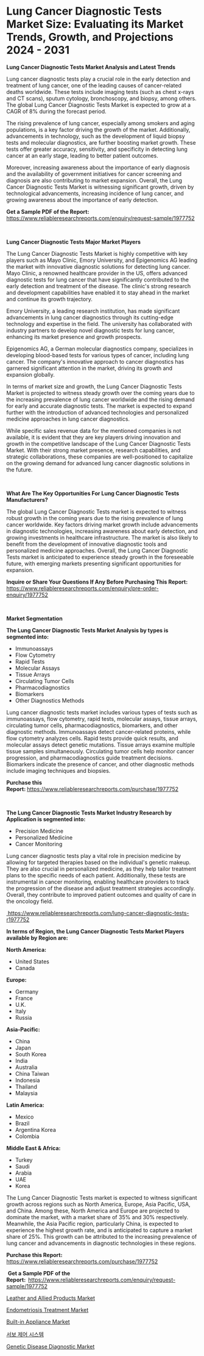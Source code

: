 <p><h1>Lung Cancer Diagnostic Tests Market Size: Evaluating its Market Trends, Growth, and Projections 2024 - 2031</h1></p><p><strong>Lung Cancer Diagnostic Tests Market Analysis and Latest Trends</strong></p>
<p><p>Lung cancer diagnostic tests play a crucial role in the early detection and treatment of lung cancer, one of the leading causes of cancer-related deaths worldwide. These tests include imaging tests (such as chest x-rays and CT scans), sputum cytology, bronchoscopy, and biopsy, among others. The global Lung Cancer Diagnostic Tests Market is expected to grow at a CAGR of 8% during the forecast period.</p><p>The rising prevalence of lung cancer, especially among smokers and aging populations, is a key factor driving the growth of the market. Additionally, advancements in technology, such as the development of liquid biopsy tests and molecular diagnostics, are further boosting market growth. These tests offer greater accuracy, sensitivity, and specificity in detecting lung cancer at an early stage, leading to better patient outcomes.</p><p>Moreover, increasing awareness about the importance of early diagnosis and the availability of government initiatives for cancer screening and diagnosis are also contributing to market expansion. Overall, the Lung Cancer Diagnostic Tests Market is witnessing significant growth, driven by technological advancements, increasing incidence of lung cancer, and growing awareness about the importance of early detection.</p></p>
<p><strong>Get a Sample PDF of the Report:&nbsp;</strong> <a href="https://www.reliableresearchreports.com/enquiry/request-sample/1977752">https://www.reliableresearchreports.com/enquiry/request-sample/1977752</a></p>
<p>&nbsp;</p>
<p><strong>Lung Cancer Diagnostic Tests Major Market Players</strong></p>
<p><p>The Lung Cancer Diagnostic Tests Market is highly competitive with key players such as Mayo Clinic, Emory University, and Epigenomics AG leading the market with innovative diagnostic solutions for detecting lung cancer. Mayo Clinic, a renowned healthcare provider in the US, offers advanced diagnostic tests for lung cancer that have significantly contributed to the early detection and treatment of the disease. The clinic's strong research and development capabilities have enabled it to stay ahead in the market and continue its growth trajectory.</p><p>Emory University, a leading research institution, has made significant advancements in lung cancer diagnostics through its cutting-edge technology and expertise in the field. The university has collaborated with industry partners to develop novel diagnostic tests for lung cancer, enhancing its market presence and growth prospects.</p><p>Epigenomics AG, a German molecular diagnostics company, specializes in developing blood-based tests for various types of cancer, including lung cancer. The company's innovative approach to cancer diagnostics has garnered significant attention in the market, driving its growth and expansion globally.</p><p>In terms of market size and growth, the Lung Cancer Diagnostic Tests Market is projected to witness steady growth over the coming years due to the increasing prevalence of lung cancer worldwide and the rising demand for early and accurate diagnostic tests. The market is expected to expand further with the introduction of advanced technologies and personalized medicine approaches in lung cancer diagnostics.</p><p>While specific sales revenue data for the mentioned companies is not available, it is evident that they are key players driving innovation and growth in the competitive landscape of the Lung Cancer Diagnostic Tests Market. With their strong market presence, research capabilities, and strategic collaborations, these companies are well-positioned to capitalize on the growing demand for advanced lung cancer diagnostic solutions in the future.</p></p>
<p>&nbsp;</p>
<p><strong>What Are The Key Opportunities For Lung Cancer Diagnostic Tests Manufacturers?</strong></p>
<p><p>The global Lung Cancer Diagnostic Tests market is expected to witness robust growth in the coming years due to the rising prevalence of lung cancer worldwide. Key factors driving market growth include advancements in diagnostic technologies, increasing awareness about early detection, and growing investments in healthcare infrastructure. The market is also likely to benefit from the development of innovative diagnostic tools and personalized medicine approaches. Overall, the Lung Cancer Diagnostic Tests market is anticipated to experience steady growth in the foreseeable future, with emerging markets presenting significant opportunities for expansion.</p></p>
<p><strong>Inquire or Share Your Questions If Any Before Purchasing This Report:</strong> <a href="https://www.reliableresearchreports.com/enquiry/pre-order-enquiry/1977752">https://www.reliableresearchreports.com/enquiry/pre-order-enquiry/1977752</a></p>
<p>&nbsp;</p>
<p><strong>Market Segmentation</strong></p>
<p><strong>The Lung Cancer Diagnostic Tests Market Analysis by types is segmented into:</strong></p>
<p><ul><li>Immunoassays</li><li>Flow Cytometry</li><li>Rapid Tests</li><li>Molecular Assays</li><li>Tissue Arrays</li><li>Circulating Tumor Cells</li><li>Pharmacodiagnostics</li><li>Biomarkers</li><li>Other Diagnostics Methods</li></ul></p>
<p><p>Lung cancer diagnostic tests market includes various types of tests such as immunoassays, flow cytometry, rapid tests, molecular assays, tissue arrays, circulating tumor cells, pharmacodiagnostics, biomarkers, and other diagnostic methods. Immunoassays detect cancer-related proteins, while flow cytometry analyzes cells. Rapid tests provide quick results, and molecular assays detect genetic mutations. Tissue arrays examine multiple tissue samples simultaneously. Circulating tumor cells help monitor cancer progression, and pharmacodiagnostics guide treatment decisions. Biomarkers indicate the presence of cancer, and other diagnostic methods include imaging techniques and biopsies.</p></p>
<p><strong>Purchase this Report:&nbsp;</strong><a href="https://www.reliableresearchreports.com/purchase/1977752">https://www.reliableresearchreports.com/purchase/1977752</a></p>
<p>&nbsp;</p>
<p><strong>The Lung Cancer Diagnostic Tests Market Industry Research by Application is segmented into:</strong></p>
<p><ul><li>Precision Medicine</li><li>Personalized Medicine</li><li>Cancer Monitoring</li></ul></p>
<p><p>Lung cancer diagnostic tests play a vital role in precision medicine by allowing for targeted therapies based on the individual's genetic makeup. They are also crucial in personalized medicine, as they help tailor treatment plans to the specific needs of each patient. Additionally, these tests are instrumental in cancer monitoring, enabling healthcare providers to track the progression of the disease and adjust treatment strategies accordingly. Overall, they contribute to improved patient outcomes and quality of care in the oncology field.</p></p>
<p><a href="https://www.reliableresearchreports.com/lung-cancer-diagnostic-tests-r1977752">&nbsp;https://www.reliableresearchreports.com/lung-cancer-diagnostic-tests-r1977752</a></p>
<p><strong>In terms of Region, the Lung Cancer Diagnostic Tests Market Players available by Region are:</strong></p>
<p>
    <p> <strong> North America: </strong>
        <ul>
            <li>United States</li>
            <li>Canada</li>
        </ul>
        </p> 
    <p> <strong> Europe: </strong>
        <ul>
            <li>Germany</li>
            <li>France</li>
            <li>U.K.</li>
            <li>Italy</li>
            <li>Russia</li>
        </ul>
        </p> 
    <p> <strong> Asia-Pacific: </strong>
        <ul>
            <li>China</li>
            <li>Japan</li>
            <li>South Korea</li>
            <li>India</li>
            <li>Australia</li>
            <li>China Taiwan</li>
            <li>Indonesia</li>
            <li>Thailand</li>
            <li>Malaysia</li>
        </ul>
        </p> 
    <p> <strong> Latin America: </strong>
        <ul>
            <li>Mexico</li>
            <li>Brazil</li>
            <li>Argentina Korea</li>
            <li>Colombia</li>
        </ul>
        </p> 
    <p> <strong> Middle East & Africa: </strong>
        <ul>
            <li>Turkey</li>
            <li>Saudi</li>
            <li>Arabia</li>
            <li>UAE</li>
            <li>Korea</li>
        </ul>
    </p>
    </p>
<p><p>The Lung Cancer Diagnostic Tests market is expected to witness significant growth across regions such as North America, Europe, Asia Pacific, USA, and China. Among these, North America and Europe are projected to dominate the market, with a market share of 35% and 30% respectively. Meanwhile, the Asia Pacific region, particularly China, is expected to experience the highest growth rate, and is anticipated to capture a market share of 25%. This growth can be attributed to the increasing prevalence of lung cancer and advancements in diagnostic technologies in these regions.</p></p>
<p><strong>Purchase this Report: </strong><a href="https://www.reliableresearchreports.com/purchase/1977752">https://www.reliableresearchreports.com/purchase/1977752</a></p>
<p>&nbsp;<strong>Get a Sample PDF of the Report:&nbsp;&nbsp;</strong><a href="https://www.reliableresearchreports.com/enquiry/request-sample/1977752">https://www.reliableresearchreports.com/enquiry/request-sample/1977752</a></p>
<p><strong></strong></p>
<p><p><a href="https://medium.com/@tigerlookbaliw/leather-and-allied-products-industry-analysis-report-its-market-size-growing-with-a-cagr-of-13-3-0089d90a8928">Leather and Allied Products Market</a></p><p><a href="https://github.com/EveKerluke2023/Market-Research-Report-List-2/blob/main/endometriosis-treatment-market.md">Endometriosis Treatment Market</a></p><p><a href="https://medium.com/@richard_ellings/strategic-insights-into-global-built-in-appliance-market-trends-2024-2031-covered-in-134-pages-52a39fdbcb9b">Built-in Appliance Market</a></p><p><a href="https://github.com/marufmohassin05/Market-Research-Report-List-2/blob/main/523204473461.md">서보 제어 시스템</a></p><p><a href="https://github.com/angeliabkratze/Market-Research-Report-List-2/blob/main/genetic-disease-diagnostic-market.md">Genetic Disease Diagnostic Market</a></p></p>
